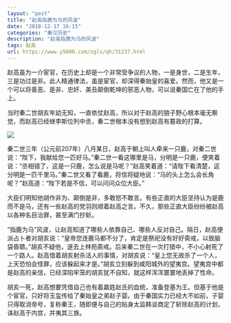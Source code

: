 ```yaml
---
layout: "post"
title: "赵高指鹿为马的风波"
date: "2018-12-17 16:15"
categories: "秦汉历史"
description: "赵高指鹿为马的风波"
tags: 赵高
url: https://www.y5000.com/zgls/qh/31237.html
---
```






赵高虽为一介宦官，在历史上却是一个非常受争议的人物，一是身世，二是生年，三是功过是非。此人精通律法，虽是宦官，却深得秦始皇的喜爱。然而，他又是一个可以将善恶、是非、忠奸、美丑颠倒乾坤的邪恶人物，可以说秦国亡在了他的手上。

当时秦二世胡亥年幼无知，一直依仗赵高，所以对于赵高的狼子野心根本毫无察觉，而赵高已经继李斯位列中丞，秦二世根本没有想到赵高有簒政的打算。

![](https://img.y5000.com/uploads/allimg/180703/8-1PF31H3593c.jpg)

秦二世三年（公元前207年）八月某日，赵高于朝上叫人牵来一只鹿，对秦二世说：“陛下，我献给您一匹好马。”秦二世一看这哪里是马，分明是一只鹿，便笑着说：“丞相错了，这是一只鹿，怎么说是马呢？”赵高笑着道：“请陛下看清楚，这分明是一匹千里马。”秦二世又看了看鹿，将信将疑地说：“马的头上怎么会长角呢？”赵高道：“陛下若是不信，可以问问众位大臣。”

大臣们明知他胡作非为、颠倒是非，多敢怒不敢言。有些正直的大臣坚持认为是鹿而不是马，还有一些赵高的党羽则顺着赵高之言。不久，那些正直大臣纷纷被赵高以各种名目治罪，甚至满门抄斩。

“指鹿为马”风波，让赵高知道了哪些人依靠自己、哪些人反对自己。隔日，赵高便派占卜者对胡亥说：“皇帝您连鹿马都不分了，肯定是祭祀没有好好斋戒，以致脑袋昏聩。”胡亥不疑他，遂去上林苑斋戒。后来秦二世在一次打猎中，不小心射死了一个路人。赵高借着胡亥射杀活人的事情，对胡亥说：“皇上您无故杀了一个人，上天恐怕会怪罪，应该躲起来才是。”胡亥立刻躲到咸阳城外的望夷宫。望夷宫中都是赵高的亲信，已经深陷牢笼的胡亥犹不自知，就这样浑浑噩噩地丢掉了性命。

胡亥一死，赵高想要凭借自己也有着嬴姓赵氏的血统，准备登基为王。但基于他是个宦官，只好将玉玺传给了秦始皇之弟赵子婴。由于秦国实力已经大不如前，子婴只得取消帝号，复称秦王，随即便与自己的贴身太监韩谈商定了斩除赵高的计划，诛赵高于内宫，并夷其三族。
